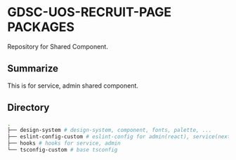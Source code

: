 # GDSC-UOS-RECRUIT-PAGE PACKAGES

Repository for Shared Component.

## Summarize

This is for service, admin shared component.

## Directory

```bash
.
├── design-system # design-system, component, fonts, palette, ...
├── eslint-config-custom # eslint-config for admin(react), service(next), library, ...
├── hooks # hooks for service, admin
└── tsconfig-custom # base tsconfig

```
